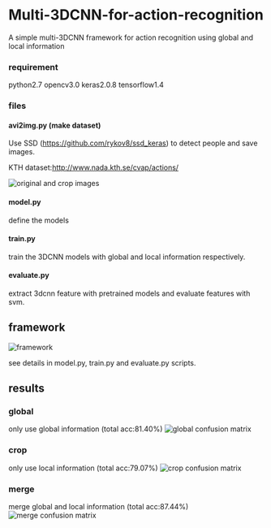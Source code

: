 # Multi-3DCNN-for-action-recognition
A simple multi-3DCNN framework for action recognition using global and local information

### requirement
python2.7 opencv3.0 keras2.0.8 tensorflow1.4 

### files
#### avi2img.py (make dataset)
Use SSD (https://github.com/rykov8/ssd_keras) to detect people and save images.

KTH dataset:http://www.nada.kth.se/cvap/actions/

![original and crop images](https://github.com/TianzhongSong/Multi-3DCNN-for-action-recognition/blob/master/images.png)

#### model.py
define the models

#### train.py
train the 3DCNN models with global and local information respectively.

#### evaluate.py
extract 3dcnn feature with pretrained models and evaluate features with svm.

## framework
![framework](https://github.com/TianzhongSong/Multi-3DCNN-for-action-recognition/blob/master/framework.png)

see details in model.py, train.py and evaluate.py scripts.

## results

### global 
only use global information (total acc:81.40%)
![global confusion matrix](https://github.com/TianzhongSong/Multi-3DCNN-for-action-recognition/blob/master/global_confusion_matrix.jpg)

### crop 
only use local information (total acc:79.07%)
![crop confusion matrix](https://github.com/TianzhongSong/Multi-3DCNN-for-action-recognition/blob/master/crop_confusion_matrix.jpg)

### merge 
merge global and local information (total acc:87.44%)
![merge confusion matrix](https://github.com/TianzhongSong/Multi-3DCNN-for-action-recognition/blob/master/merge_confusion_matrix.jpg)
